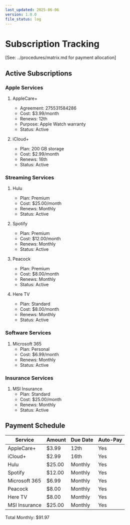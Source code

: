 ```yaml
---
last_updated: 2025-06-06
version: 1.0.0
file_status: log
---
```


# Subscription Tracking

[See: ../procedures/matrix.md for payment allocation]

## Active Subscriptions

### Apple Services
1. AppleCare+
   - Agreement: 275531584286
   - Cost: $3.99/month
   - Renews: 12th
   - Purpose: Apple Watch warranty
   - Status: Active

2. iCloud+
   - Plan: 200 GB storage
   - Cost: $2.99/month
   - Renews: 16th
   - Status: Active

### Streaming Services
1. Hulu
   - Plan: Premium
   - Cost: $25.00/month
   - Renews: Monthly
   - Status: Active

2. Spotify
   - Plan: Premium
   - Cost: $12.00/month
   - Renews: Monthly
   - Status: Active

3. Peacock
   - Plan: Premium
   - Cost: $8.00/month
   - Renews: Monthly
   - Status: Active

4. Here TV
   - Plan: Standard
   - Cost: $8.00/month
   - Renews: Monthly
   - Status: Active

### Software Services
1. Microsoft 365
   - Plan: Personal
   - Cost: $6.99/month
   - Renews: Monthly
   - Status: Active

### Insurance Services
1. MSI Insurance
   - Plan: Standard
   - Cost: $25.00/month
   - Renews: Monthly
   - Status: Active

## Payment Schedule
| Service | Amount | Due Date | Auto-Pay |
|---------|---------|----------|----------|
| AppleCare+ | $3.99 | 12th | Yes |
| iCloud+ | $2.99 | 16th | Yes |
| Hulu | $25.00 | Monthly | Yes |
| Spotify | $12.00 | Monthly | Yes |
| Microsoft 365 | $6.99 | Monthly | Yes |
| Peacock | $8.00 | Monthly | Yes |
| Here TV | $8.00 | Monthly | Yes |
| MSI Insurance | $25.00 | Monthly | Yes |

Total Monthly: $91.97
